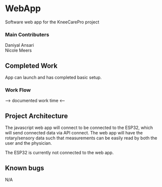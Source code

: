 # WebApp
Software web app for the KneeCarePro project

### Main Contributers
Daniyal Ansari \
Nicole Meers

## Completed Work
App can launch and has completed basic setup.


### Work Flow
--> documented work time <--

## Project Architecture
The javascript web app will connect to be connected to the ESP32, which will send connected data via API connect. The web app will have the rotary/sensory data such that measurements can be easily read by both the user and the physician.


The ESP32 is currently not connected to the web app.

## Known bugs
N/A
